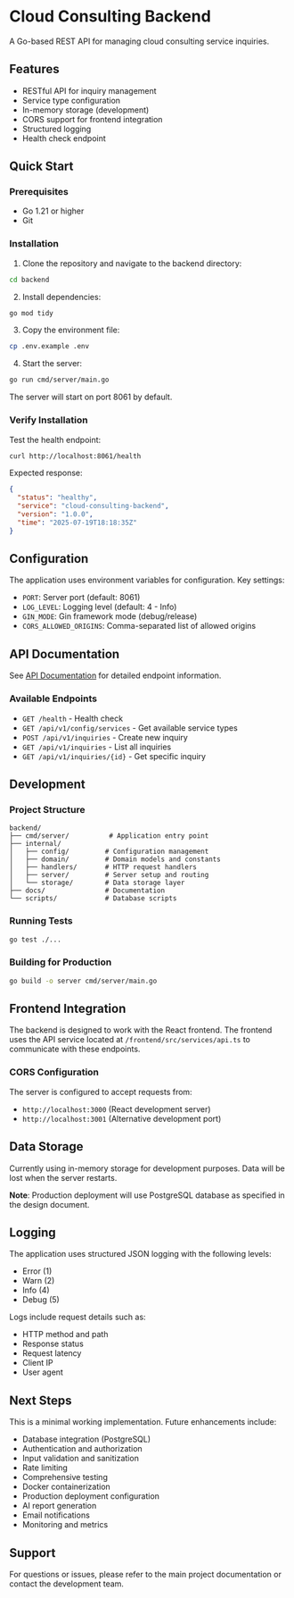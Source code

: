 # Cloud Consulting Backend

A Go-based REST API for managing cloud consulting service inquiries.

## Features

- RESTful API for inquiry management
- Service type configuration
- In-memory storage (development)
- CORS support for frontend integration
- Structured logging
- Health check endpoint

## Quick Start

### Prerequisites

- Go 1.21 or higher
- Git

### Installation

1. Clone the repository and navigate to the backend directory:
```bash
cd backend
```

2. Install dependencies:
```bash
go mod tidy
```

3. Copy the environment file:
```bash
cp .env.example .env
```

4. Start the server:
```bash
go run cmd/server/main.go
```

The server will start on port 8061 by default.

### Verify Installation

Test the health endpoint:
```bash
curl http://localhost:8061/health
```

Expected response:
```json
{
  "status": "healthy",
  "service": "cloud-consulting-backend",
  "version": "1.0.0",
  "time": "2025-07-19T18:18:35Z"
}
```

## Configuration

The application uses environment variables for configuration. Key settings:

- `PORT`: Server port (default: 8061)
- `LOG_LEVEL`: Logging level (default: 4 - Info)
- `GIN_MODE`: Gin framework mode (debug/release)
- `CORS_ALLOWED_ORIGINS`: Comma-separated list of allowed origins

## API Documentation

See [API Documentation](docs/api/README.md) for detailed endpoint information.

### Available Endpoints

- `GET /health` - Health check
- `GET /api/v1/config/services` - Get available service types
- `POST /api/v1/inquiries` - Create new inquiry
- `GET /api/v1/inquiries` - List all inquiries
- `GET /api/v1/inquiries/{id}` - Get specific inquiry

## Development

### Project Structure

```
backend/
├── cmd/server/          # Application entry point
├── internal/
│   ├── config/         # Configuration management
│   ├── domain/         # Domain models and constants
│   ├── handlers/       # HTTP request handlers
│   ├── server/         # Server setup and routing
│   └── storage/        # Data storage layer
├── docs/               # Documentation
└── scripts/            # Database scripts
```

### Running Tests

```bash
go test ./...
```

### Building for Production

```bash
go build -o server cmd/server/main.go
```

## Frontend Integration

The backend is designed to work with the React frontend. The frontend uses the API service located at `/frontend/src/services/api.ts` to communicate with these endpoints.

### CORS Configuration

The server is configured to accept requests from:
- `http://localhost:3000` (React development server)
- `http://localhost:3001` (Alternative development port)

## Data Storage

Currently using in-memory storage for development purposes. Data will be lost when the server restarts.

**Note**: Production deployment will use PostgreSQL database as specified in the design document.

## Logging

The application uses structured JSON logging with the following levels:
- Error (1)
- Warn (2) 
- Info (4)
- Debug (5)

Logs include request details such as:
- HTTP method and path
- Response status
- Request latency
- Client IP
- User agent

## Next Steps

This is a minimal working implementation. Future enhancements include:

- Database integration (PostgreSQL)
- Authentication and authorization
- Input validation and sanitization
- Rate limiting
- Comprehensive testing
- Docker containerization
- Production deployment configuration
- AI report generation
- Email notifications
- Monitoring and metrics

## Support

For questions or issues, please refer to the main project documentation or contact the development team.